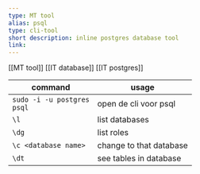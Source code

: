 ```yaml
---
type: MT tool
alias: psql
type: cli-tool
short description: inline postgres database tool
link:
---
```

 
[[MT tool]]
[[IT database]]
[[IT postgres]]

| command                         | usage                   |
| ------------------------------- | ----------------------- |
| `sudo -i -u postgres`<br>`psql` | open de cli voor psql   |
| `\l`                            | list databases          |
| `\dg`                           | list roles              |
| `\c <database name>`            | change to that database |
| `\dt`                           | see tables in database  |

